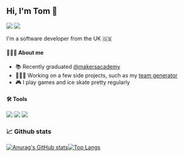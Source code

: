## Hi, I'm Tom 👋
<a href="mailto:tomadamlee02@gmail.com">![](https://img.shields.io/badge/Email-informational?style=flat&logo=gmail&labelColor=black&logoColor=white&color=004ACC)</a>
<a href="https://www.codewars.com/users/tomal02">  ![](https://img.shields.io/badge/Codewars-informational?style=flat&logo=codewars&labelColor=black&logoColor=white&color=004ACC) </a>

I'm a software developer from the UK 🇬🇧
#### 🙋🏼‍♂️ About me
- 📚 Recently graduated [@makersacademy](https://github.com/makersacademy)
- 🧑🏼‍💻 Working on a few side projects, such as my [team generator](https://github.com/tomal02/team-generator)
- 🎮 I play games and ice skate pretty regularly

#### 🛠 Tools
![](https://img.shields.io/badge/OS-Windows-informational?style=flat&logo=windows&labelColor=black&logoColor=white&color=004ACC)
![](https://img.shields.io/badge/OS-MacOS-informational?style=flat&labelColor=black&logo=macos&logoColor=white&color=004ACC)
![](https://img.shields.io/badge/Editor-VSCode-informational?style=flat&labelColor=black&logo=visualstudiocode&logoColor=white&color=004ACC)

### 📈 Github stats

[![Anurag's GitHub stats](https://github-readme-stats.vercel.app/api?username=tomal02&show_icons=true&icon_color=007ACC&theme=github_dark&title_color=F7F7F7)](https://github.com/anuraghazra/github-readme-stats)[![Top Langs](https://github-readme-stats.vercel.app/api/top-langs/?username=tomal02&layout=compact&theme=github_dark&title_color=F7F7F7)](https://github.com/anuraghazra/github-readme-stats)

